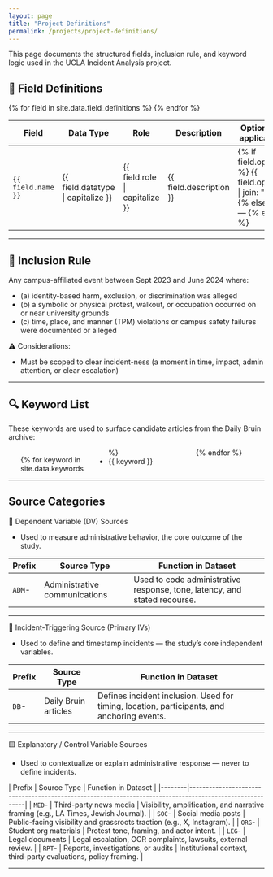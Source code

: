 ```yaml
---
layout: page
title: "Project Definitions"
permalink: /projects/project-definitions/
---
```



This page documents the structured fields, inclusion rule, and keyword logic used in the UCLA Incident Analysis project.



## 🔢 Field Definitions

<table>
  <thead>
    <tr>
      <th>Field</th>
      <th>Data Type</th>
      <th>Role</th>
      <th>Description</th>
      <th>Options (if applicable)</th>
    </tr>
  </thead>
  <tbody>
    {% for field in site.data.field_definitions %}
    <tr>
      <td><code>{{ field.name }}</code></td>
      <td>{{ field.datatype | capitalize }}</td>
      <td>{{ field.role | capitalize }}</td>
      <td>{{ field.description }}</td>
      <td>
        {% if field.options %}
          {{ field.options | join: ", " }}
        {% else %}
          —
        {% endif %}
      </td>
    </tr>
    {% endfor %}
  </tbody>
</table>


---

## 📜 Inclusion Rule

Any campus-affiliated event between Sept 2023 and June 2024 where:

- (a) identity-based harm, exclusion, or discrimination was alleged  
- (b) a symbolic or physical protest, walkout, or occupation occurred on or near university grounds
- (c) time, place, and manner (TPM) violations or campus safety failures were documented or alleged

⚠️ Considerations:

- Must be scoped to clear incident-ness (a moment in time, impact, admin attention, or clear escalation)

---

## 🔍 Keyword List

These keywords are used to surface candidate articles from the Daily Bruin archive:

<div style="columns: 3; -webkit-columns: 3; -moz-columns: 3;">
  <ul>
    {% for keyword in site.data.keywords %}
      <li>{{ keyword }}</li>
    {% endfor %}
  </ul>
</div>

---

## Source Categories 

🔹 Dependent Variable (DV) Sources

- Used to measure administrative behavior, the core outcome of the study.

| Prefix | Source Type               | Function in Dataset                                                              |
|--------|---------------------------|-----------------------------------------------------------------------------------|
| `ADM`-   | Administrative communications | Used to code administrative response, tone, latency, and stated recourse.        |

---

🔸 Incident-Triggering Source (Primary IVs)

- Used to define and timestamp incidents — the study’s core independent variables.

| Prefix | Source Type         | Function in Dataset                                                                 |
|--------|---------------------|--------------------------------------------------------------------------------------|
| `DB`-    | Daily Bruin articles | Defines incident inclusion. Used for timing, location, participants, and anchoring events. |

---

🟨 Explanatory / Control Variable Sources

- Used to contextualize or explain administrative response — never to define incidents.

| Prefix | Source Type                         | Function in Dataset   |
|--------|---------------------------------------------------------------------------------------------------------|
| `MED`-   | Third-party news media              | Visibility, amplification, and narrative framing (e.g., LA Times, Jewish Journal). |
| `SOC`-   | Social media posts                  | Public-facing visibility and grassroots traction (e.g., X, Instagram).             |
| `ORG`-   | Student org materials               | Protest tone, framing, and actor intent.                                           |
| `LEG`-   | Legal documents                     | Legal escalation, OCR complaints, lawsuits, external review.                       |
| `RPT`-   | Reports, investigations, or audits  | Institutional context, third-party evaluations, policy framing.                    |


---